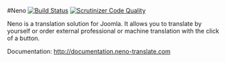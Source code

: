 #Neno [![Build Status](https://travis-ci.org/Jensen-Technologies/neno.svg?branch=master)](https://travis-ci.org/Jensen-Technologies/neno) [![Scrutinizer Code Quality](https://scrutinizer-ci.com/g/Jensen-Technologies/neno/badges/quality-score.png?b=master)](https://scrutinizer-ci.com/g/Jensen-Technologies/neno/?branch=master)

Neno is a translation solution for Joomla. It allows you to translate by yourself or order external professional or machine translation with the click of a button.

Documentation: http://documentation.neno-translate.com
